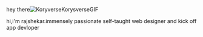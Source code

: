 hey there![KoryverseKorysverseGIF](https://user-images.githubusercontent.com/82643732/141486074-2571b857-5910-49b8-913f-bad5e1142eeb.gif)



hi,i'm rajshekar.immensely passionate self-taught
web designer and kick off app devloper 




